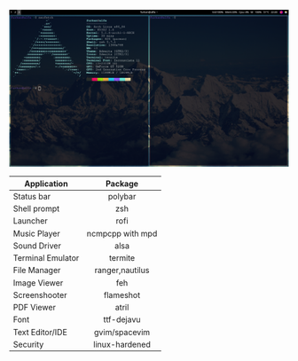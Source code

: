 ![](https://github.com/furkanonder/dotfiles/blob/master/dotfiles-screenshot.png)

|Application       |Package         |
|------------------|:--------------:|
|Status bar        |polybar         |
|Shell prompt      |zsh             |
|Launcher          |rofi            |
|Music Player      |ncmpcpp with mpd|
|Sound Driver      |alsa            |
|Terminal Emulator |termite         |
|File Manager      |ranger,nautilus |
|Image Viewer      |feh             |
|Screenshooter     |flameshot       |
|PDF Viewer        |atril           |
|Font              |ttf-dejavu      |
|Text Editor/IDE   |gvim/spacevim   |
|Security          |linux-hardened  |
